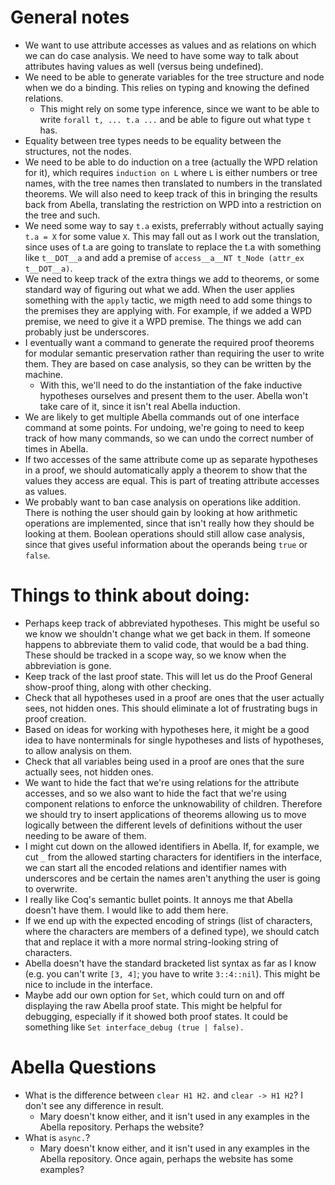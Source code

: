
# General notes

- We want to use attribute accesses as values and as relations on
  which we can do case analysis.  We need to have some way to talk
  about attributes having values as well (versus being undefined).
- We need to be able to generate variables for the tree structure and
  node when we do a binding.  This relies on typing and knowing the
  defined relations.
  + This might rely on some type inference, since we want to be able
    to write `forall t, ... t.a ...` and be able to figure out what
    type `t` has.
- Equality between tree types needs to be equality between the
  structures, not the nodes.
- We need to be able to do induction on a tree (actually the WPD
  relation for it), which requires `induction on L` where `L` is
  either   numbers or tree names, with the tree names then translated
  to   numbers in the translated theorems.  We will also need to keep
  track   of this in bringing the results back from Abella,
  translating the   restriction on WPD into a restriction on the tree
  and such.
- We need some way to say `t.a` exists, preferrably without actually
  saying `t.a = X` for some value `X`.  This may fall out as I work out
  the translation, since uses of t.a are going to translate to replace
  the t.a with something like `t__DOT__a` and add a premise of
  `access__a__NT t_Node (attr_ex t__DOT__a)`.
- We need to keep track of the extra things we add to theorems, or
  some standard way of figuring out what we add.  When the user
  applies something with the `apply` tactic, we migth need to add some
  things to the premises they are applying with.  For example, if we
  added a WPD premise, we need to give it a WPD premise.  The things
  we add can probably just be underscores.
- I eventually want a command to generate the required proof theorems
  for modular semantic preservation rather than requiring the user to
  write them.  They are based on case analysis, so they can be written
  by the machine.
  * With this, we'll need to do the instantiation of the fake
    inductive hypotheses ourselves and present them to the user.
    Abella won't take care of it, since it isn't real Abella
    induction.
- We are likely to get multiple Abella commands out of one interface
  command at some points.  For undoing, we're going to need to keep
  track of how many commands, so we can undo the correct number of
  times in Abella.
- If two accesses of the same attribute come up as separate hypotheses
  in a proof, we should automatically apply a theorem to show that the
  values they access are equal.  This is part of treating attribute
  accesses as values.
- We probably want to ban case analysis on operations like addition.
  There is nothing the user should gain by looking at how arithmetic
  operations are implemented, since that isn't really how they should
  be looking at them.  Boolean operations should still allow case
  analysis, since that gives useful information about the operands
  being `true` or `false`.





# Things to think about doing:

- Perhaps keep track of abbreviated hypotheses.  This might be useful
  so we know we shouldn't change what we get back in them.  If someone
  happens to abbreviate them to valid code, that would be a bad thing.
  These should be tracked in a scope way, so we know when the
  abbreviation is gone.
- Keep track of the last proof state.  This will let us do the Proof
  General show-proof thing, along with other checking.
- Check that all hypotheses used in a proof are ones that the user
  actually sees, not hidden ones.  This should eliminate a lot of
  frustrating bugs in proof creation.
- Based on ideas for working with hypotheses here, it might be a good
  idea to have nonterminals for single hypotheses and lists of
  hypotheses, to allow analysis on them.
- Check that all variables being used in a proof are ones that the
  sure actually sees, not hidden ones.
- We want to hide the fact that we're using relations for the
  attribute accesses, and so we also want to hide the fact that we're
  using component relations to enforce the unknowability of children.
  Therefore we should try to insert applications of theorems allowing
  us to move logically between the different levels of definitions
  without the user needing to be aware of them.
- I might cut down on the allowed identifiers in Abella.  If, for
  example, we cut `_` from the allowed starting characters for
  identifiers in the interface, we can start all the encoded relations
  and identifier names with underscores and be certain the names
  aren't anything the user is going to overwrite.
- I really like Coq's semantic bullet points.  It annoys me that
  Abella doesn't have them.  I would like to add them here.
- If we end up with the expected encoding of strings (list of
  characters, where the characters are members of a defined type), we
  should catch that and replace it with a more normal string-looking
  string of characters.
- Abella doesn't have the standard bracketed list syntax as far as I
  know (e.g. you can't write `[3, 4]`; you have to write `3::4::nil`).
  This might be nice to include in the interface.
- Maybe add our own option for `Set`, which could turn on and off
  displaying the raw Abella proof state.  This might be helpful for
  debugging, especially if it showed both proof states.  It could be
  something like `Set interface_debug (true | false).`





# Abella Questions

- What is the difference between `clear H1 H2.` and `clear -> H1 H2`?
  I don't see any difference in result.
  * Mary doesn't know either, and it isn't used in any examples in the
    Abella repository.  Perhaps the website?
- What is `async.`?
  * Mary doesn't know either, and it isn't used in any examples in the
    Abella repository.  Once again, perhaps the website has some
    examples?

